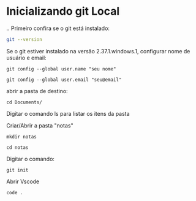 # Inicializando git Local

..
Primeiro confira se o git está instalado:
```bash
git --version
```
Se o git estiver instalado na versão 2.37.1.windows.1, configurar nome de usuário e email:
```
git config --global user.name "seu nome"
```
```
git config --global user.email "seu@email"
```

abrir a pasta de destino:
```
cd Documents/
```
Digitar o comando ls para listar os itens da pasta

Criar/Abrir a pasta "notas"
```
mkdir notas
```
```
cd notas
```

Digitar o comando:
```
git init
```
Abrir Vscode
```
code .
```
